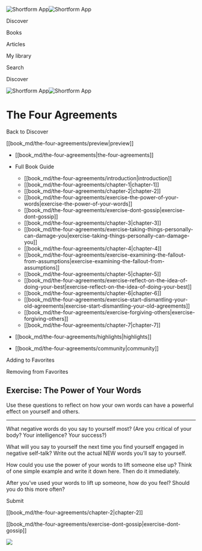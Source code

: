 ![Shortform App](/img/logo.36a2399e.svg)![Shortform App](/img/logo-dark.70c1b072.svg)

Discover

Books

Articles

My library

Search

Discover

![Shortform App](/img/logo.36a2399e.svg)![Shortform App](/img/logo-dark.70c1b072.svg)

# The Four Agreements

Back to Discover

[[book_md/the-four-agreements/preview|preview]]

  * [[book_md/the-four-agreements|the-four-agreements]]
  * Full Book Guide

    * [[book_md/the-four-agreements/introduction|introduction]]
    * [[book_md/the-four-agreements/chapter-1|chapter-1]]
    * [[book_md/the-four-agreements/chapter-2|chapter-2]]
    * [[book_md/the-four-agreements/exercise-the-power-of-your-words|exercise-the-power-of-your-words]]
    * [[book_md/the-four-agreements/exercise-dont-gossip|exercise-dont-gossip]]
    * [[book_md/the-four-agreements/chapter-3|chapter-3]]
    * [[book_md/the-four-agreements/exercise-taking-things-personally-can-damage-you|exercise-taking-things-personally-can-damage-you]]
    * [[book_md/the-four-agreements/chapter-4|chapter-4]]
    * [[book_md/the-four-agreements/exercise-examining-the-fallout-from-assumptions|exercise-examining-the-fallout-from-assumptions]]
    * [[book_md/the-four-agreements/chapter-5|chapter-5]]
    * [[book_md/the-four-agreements/exercise-reflect-on-the-idea-of-doing-your-best|exercise-reflect-on-the-idea-of-doing-your-best]]
    * [[book_md/the-four-agreements/chapter-6|chapter-6]]
    * [[book_md/the-four-agreements/exercise-start-dismantling-your-old-agreements|exercise-start-dismantling-your-old-agreements]]
    * [[book_md/the-four-agreements/exercise-forgiving-others|exercise-forgiving-others]]
    * [[book_md/the-four-agreements/chapter-7|chapter-7]]
  * [[book_md/the-four-agreements/highlights|highlights]]
  * [[book_md/the-four-agreements/community|community]]



Adding to Favorites 

Removing from Favorites 

## Exercise: The Power of Your Words

Use these questions to reflect on how your own words can have a powerful effect on yourself and others.

* * *

What negative words do you say to yourself most? (Are you critical of your body? Your intelligence? Your success?)

What will you say to yourself the next time you find yourself engaged in negative self-talk? Write out the actual NEW words you’ll say to yourself.

How could you use the power of your words to lift someone else up? Think of one simple example and write it down here. Then do it immediately.

After you’ve used your words to lift up someone, how do you feel? Should you do this more often?

Submit 

[[book_md/the-four-agreements/chapter-2|chapter-2]]

[[book_md/the-four-agreements/exercise-dont-gossip|exercise-dont-gossip]]

![](https://bat.bing.com/action/0?ti=56018282&Ver=2&mid=27ca85e9-cbda-4a2c-aa30-f4e288f8b41b&sid=1711133063fa11eebdec89a8b8ae3bbc&vid=171147a063fa11eea7440fcfeb230d96&vids=0&msclkid=N&pi=0&lg=en-US&sw=800&sh=600&sc=24&nwd=1&tl=Shortform%20%7C%20The%20Four%20Agreements&p=https%3A%2F%2Fwww.shortform.com%2Fapp%2Fbook%2Fthe-four-agreements%2Fexercise-the-power-of-your-words&r=&lt=389&evt=pageLoad&sv=1&rn=789572)
